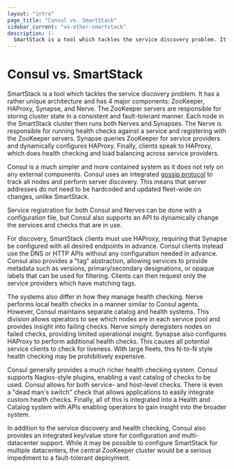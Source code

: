 ```yaml
---
layout: "intro"
page_title: "Consul vs. SmartStack"
sidebar_current: "vs-other-smartstack"
description: |-
  SmartStack is a tool which tackles the service discovery problem. It has a rather unique architecture and has 4 major components: ZooKeeper, HAProxy, Synapse, and Nerve. The ZooKeeper servers are responsible for storing cluster state in a consistent and fault-tolerant manner. Each node in the SmartStack cluster then runs both Nerves and Synapses. The Nerve is responsible for running health checks against a service and registering with the ZooKeeper servers. Synapse queries ZooKeeper for service providers and dynamically configures HAProxy. Finally, clients speak to HAProxy, which does health checking and load balancing across service providers.
---
```


# Consul vs. SmartStack

SmartStack is a tool which tackles the service discovery problem. It has a rather
unique architecture and has 4 major components: ZooKeeper, HAProxy, Synapse, and Nerve.
The ZooKeeper servers are responsible for storing cluster state in a consistent and
fault-tolerant manner. Each node in the SmartStack cluster then runs both Nerves and
Synapses. The Nerve is responsible for running health checks against a service and
registering with the ZooKeeper servers. Synapse queries ZooKeeper for service providers
and dynamically configures HAProxy. Finally, clients speak to HAProxy, which does
health checking and load balancing across service providers.

Consul is a much simpler and more contained system as it does not rely on any external
components. Consul uses an integrated [gossip protocol](/docs/internals/gossip.html)
to track all nodes and perform server discovery. This means that server addresses
do not need to be hardcoded and updated fleet-wide on changes, unlike SmartStack.

Service registration for both Consul and Nerves can be done with a configuration file,
but Consul also supports an API to dynamically change the services and checks that are
in use.

For discovery, SmartStack clients must use HAProxy, requiring that Synapse be
configured with all desired endpoints in advance. Consul clients instead
use the DNS or HTTP APIs without any configuration needed in advance. Consul
also provides a "tag" abstraction, allowing services to provide metadata such
as versions, primary/secondary designations, or opaque labels that can be used for
filtering. Clients can then request only the service providers which have
matching tags.

The systems also differ in how they manage health checking. Nerve performs local health
checks in a manner similar to Consul agents. However, Consul maintains separate catalog
and health systems. This division allows operators to see which nodes are in each service
pool and provides insight into failing checks. Nerve simply deregisters nodes on failed
checks, providing limited operational insight. Synapse also configures HAProxy to perform
additional health checks. This causes all potential service clients to check for
liveness. With large fleets, this N-to-N style health checking may be prohibitively
expensive.

Consul generally provides a much richer health checking system. Consul supports
Nagios-style plugins, enabling a vast catalog of checks to be used. Consul allows for
both service- and host-level checks. There is even a "dead man's switch" check that allows
applications to easily integrate custom health checks. Finally, all of this is integrated
into a Health and Catalog system with APIs enabling operators to gain insight into the
broader system.

In addition to the service discovery and health checking, Consul also provides
an integrated key/value store for configuration and multi-datacenter support.
While it may be possible to configure SmartStack for multiple datacenters,
the central ZooKeeper cluster would be a serious impediment to a fault-tolerant
deployment.
